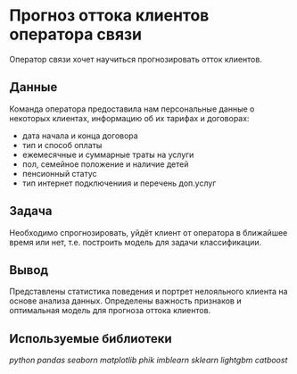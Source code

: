 # Прогноз оттока клиентов оператора связи

Оператор связи хочет научиться прогнозировать отток клиентов.

## Данные

Команда оператора предоставила нам персональные данные о некоторых клиентах, информацию об их тарифах и договорах:
- дата начала и конца договора
- тип и способ оплаты
- ежемесячные и суммарные траты на услуги
- пол, семейное положение и наличие детей
- пенсионный статус
- тип интернет подключениия и перечень доп.услуг

## Задача

Необходимо спрогнозировать, уйдёт клиент от оператора в ближайшее время или нет, т.е. построить модель для задачи классификации.

## Вывод

Представлены статистика поведения и портрет нелояльного клиента на основе анализа данных. Определены важность признаков и оптимальная модель для прогноза оттока клиентов.

## Используемые библиотеки
*python pandas seaborn matplotlib phik imblearn sklearn lightgbm catboost*
